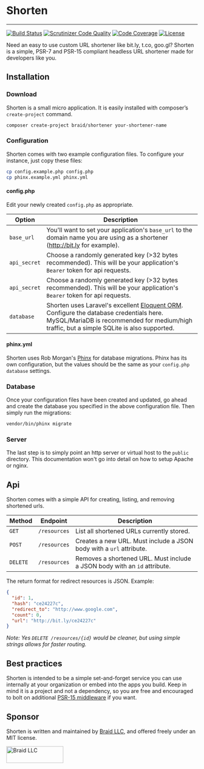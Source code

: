 # Shorten
---------
[![Build Status](https://scrutinizer-ci.com/g/wearebraid/shorten/badges/build.png?b=master)](https://scrutinizer-ci.com/g/wearebraid/shorten/build-status/master)
[![Scrutinizer Code Quality](https://scrutinizer-ci.com/g/wearebraid/shorten/badges/quality-score.png?b=master)](https://scrutinizer-ci.com/g/wearebraid/shorten/?branch=master)
[![Code Coverage](https://scrutinizer-ci.com/g/wearebraid/shorten/badges/coverage.png?b=master)](https://scrutinizer-ci.com/g/wearebraid/shorten/?branch=master)
[![License](https://poser.pugx.org/braid/shorten/license)](https://packagist.org/packages/braid/shorten)


Need an easy to use custom URL shortener like bit.ly, t.co, goo.gl? Shorten is a simple, PSR-7 and PSR-15 compliant headless URL shortener made for developers like you.

## Installation

### Download

Shorten is a small micro application. It is easily installed with composer’s `create-project` command.

```sh
composer create-project braid/shortener your-shortener-name
```

### Configuration

Shorten comes with two example configuration files. To configure your instance, just copy these files:

```sh
cp config.example.php config.php
cp phinx.example.yml phinx.yml
```

#### config.php

Edit your newly created `config.php` as appropriate.

Option        | Description
--------------|--------------------------------------
`base_url`    | You'll want to set your application's `base_url` to the domain name you are using as a shortener (http://bit.ly for example).
`api_secret`  | Choose a randomly generated key (>32 bytes recommended). This will be your application's `Bearer` token for api requests.
`api_secret`  | Choose a randomly generated key (>32 bytes recommended). This will be your application's `Bearer` token for api requests.
`database`    | Shorten uses Laravel's excellent [Eloquent ORM](https://laravel.com/docs/5.5/eloquent). Configure the database credentials here. MySQL/MariaDB is recommended for medium/high traffic, but a simple SQLite is also supported.

#### phinx.yml

Shorten uses Rob Morgan's [Phinx](https://phinx.org/) for database migrations. Phinx has its own configuration, but the values should be the same as your `config.php` `database` settings.

### Database

Once your configuration files have been created and updated, go ahead and create the database you specified in the above configuration file. Then simply run the migrations:

```sh
vendor/bin/phinx migrate
```

### Server

The last step is to simply point an http server or virtual host to the `public` directory. This documentation won't go into detail on how to setup Apache or nginx.

## Api

Shorten comes with a simple API for creating, listing, and removing shortened urls.

Method   | Endpoint      | Description
---------|---------------|-------------------------------------
`GET`    | `/resources`  | List all shortened URLs currently stored.
`POST`   | `/resources`  | Creates a new URL. Must include a JSON body with a `url` attribute.
`DELETE` | `/resources`  | Removes a shortened URL. Must include a JSON body with an `id` attribute.

The return format for redirect resources is JSON. Example:

```json
{
  "id": 1,
  "hash": "ce24227c",
  "redirect_to": "http://www.google.com",
  "count": 0,
  "url": "http://bit.ly/ce24227c"
}
```

_Note: Yes `DELETE /resources/{id}` would be cleaner, but using simple strings allows for faster routing._

## Best practices

Shorten is intended to be a simple set-and-forget service you can use internally at your organization or embed into the apps you build. Keep in mind it is a project and not a dependency, so you are free and encouraged to bolt on additional [PSR-15 middleware](https://github.com/middlewares/psr15-middlewares) if you want.

## Sponsor

Shorten is written and maintained by [Braid LLC](https://www.wearebraid.com), and offered freely under an MIT license.

[<img src="https://assets.wearebraid.com/sig.png" title="Written and maintained by Braid LLC" alt="Braid LLC" width="150" height="44">](https://www.wearebraid.com)
